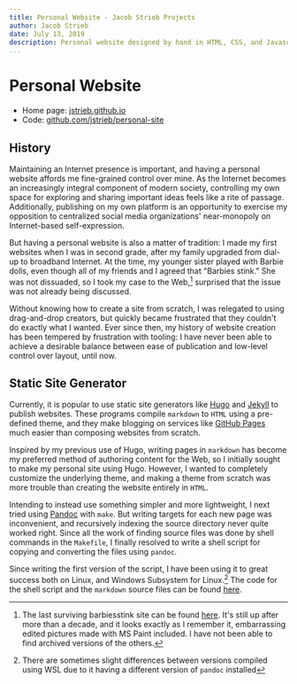 ```yaml
---
title: Personal Website - Jacob Strieb Projects
author: Jacob Strieb
date: July 13, 2019
description: Personal website designed by hand in HTML, CSS, and Javascript, and compiled from markdown using a custom bash script.
...
```


# Personal Website

- Home page: [jstrieb.github.io](https://jstrieb.github.io)
- Code:
  [github.com/jstrieb/personal-site](http://github.com/jstrieb/personal-site)


## History

Maintaining an Internet presence is important, and having a personal website
affords me fine-grained control over mine. As the Internet becomes an
increasingly integral component of modern society, controlling my own space for
exploring and sharing important ideas feels like a rite of passage.
Additionally, publishing on my own platform is an opportunity to exercise my
opposition to centralized social media organizations' near-monopoly on
Internet-based self-expression.

But having a personal website is also a matter of tradition: I made my first
websites when I was in second grade, after my family upgraded from dial-up to
broadband Internet. At the time, my younger sister played with Barbie dolls,
even though all of my friends and I agreed that "Barbies stink." She was not
dissuaded, so I took my case to the Web,[^1] surprised that the issue was not
already being discussed.

Without knowing how to create a site from scratch, I was relegated to using
drag-and-drop creators, but quickly became frustrated that they couldn't do
exactly what I wanted. Ever since then, my history of website creation has been
tempered by frustration with tooling: I have never been able to achieve a
desirable balance between ease of publication and low-level control over
layout, until now.


## Static Site Generator

Currently, it is popular to use static site generators like
[Hugo](http://gohugo.io) and [Jekyll](https://jekyllrb.com) to publish
websites. These programs compile `markdown` to `HTML` using a pre-defined
theme, and they make blogging on services like
[GitHub Pages](http://pages.github.com) much easier than composing websites from
scratch.

Inspired by my previous use of Hugo, writing pages in `markdown` has become my
preferred method of authoring content for the Web, so I initially sought to
make my personal site using Hugo. However, I wanted to completely customize the
underlying theme, and making a theme from scratch was more trouble than
creating the website entirely in `HTML`.

Intending to instead use something simpler and more lightweight, I next tried
using [Pandoc](http://pandoc.org) with `make`. But writing targets for each new
page was inconvenient, and recursively indexing the source directory never
quite worked right. Since all the work of finding source files was done by
shell commands in the `Makefile`, I finally resolved to write a shell script
for copying and converting the files using `pandoc`.

Since writing the first version of the script, I have been using it to great
success both on Linux, and Windows Subsystem for Linux.[^2] The code for the
shell script and the `markdown` source files can be found
[here](http://github.com/jstrieb/personal-site).


[^1]: The last surviving barbiesstink site can be found
  [here](https://barbiesstink.webnode.com). It's still up after more than a
  decade, and it looks exactly as I remember it, embarrassing edited pictures
  made with MS Paint included. I have not been able to find archived versions
  of the others.

[^2]: There are sometimes slight differences between versions compiled using
  WSL due to it having a different version of `pandoc` installed
